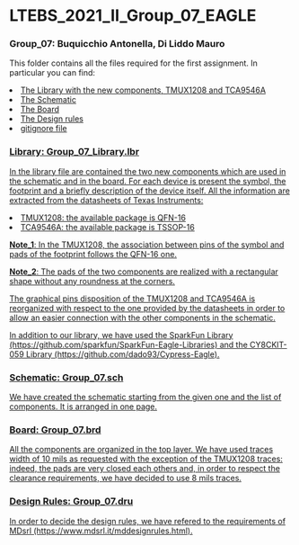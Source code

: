 # LTEBS_2021_II_Group_07_EAGLE
<h3> Group_07: Buquicchio Antonella, Di Liddo Mauro </h3>

<p> This folder contains all the files required for the first assignment. In particular you can find:
<u>
<li> The Library with the new components, TMUX1208 and TCA9546A
<li> The Schematic
<li> The Board
<li> The Design rules
<li> gitignore file </li>
</p>

<h3> Library: Group_07_Library.lbr </h3>
<p> In the library file are contained the two new components which are used in the schematic and in the board. For each device is present the symbol, the footprint and a
briefly description of the device itself. All the information are extracted from the datasheets of Texas Instruments:
<li> TMUX1208: the available package is QFN-16
<li> TCA9546A: the available package is TSSOP-16 </li>
</p>

<p> <b>Note_1</b>: In the TMUX1208, the association between pins of the symbol and pads of the footprint follows the QFN-16 one.</p>

<p> <b>Note_2</b>: The pads of the two components are realized with a rectangular shape without any roundness at the corners. </p>

</p>
<p> The graphical pins disposition of the TMUX1208 and TCA9546A is reorganized with respect to the one provided by the datasheets in order 
to allow an easier connection with the other components in the schematic.
</p>

</p>
<p> In addition to our library, we have used the SparkFun Library (https://github.com/sparkfun/SparkFun-Eagle-Libraries) and the CY8CKIT-059 Library 
(https://github.com/dado93/Cypress-Eagle). </p>

<h3>Schematic: Group_07.sch </h3>
<p> We have created the schematic starting from the given one and the list of components. It is arranged in one page.</p>

<h3>Board: Group_07.brd </h3>
<p> All the components are organized in the top layer. We have used traces width of 10 mils as requested with the exception of the TMUX1208 traces: indeed, the pads 
are very closed each others and, in order to respect the clearance requirements, we have decided to use 8 mils traces. 
</p>

<h3>Design Rules: Group_07.dru </h3>
<p>In order to decide the design rules, we have refered to the requirements of MDsrl (https://www.mdsrl.it/mddesignrules.html).
</p>




